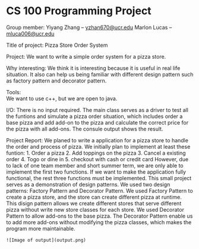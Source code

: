 # CS 100 Programming Project
Group member:
Yiyang Zhang – yzhan670@ucr.edu
Marlon Lucas – mluca006@ucr.edu

Title of project:
Pizza Store Order System

Project:
	We want to write a simple order system for a pizza store. 

Why interesting:
	We think it is interesting because it is useful in real life situation. It also can help us being familiar with different design pattern such as factory pattern and decorator pattern.

Tools:    
  We want to use c++, but we are open to java.

I/O:
There is no input required. The main class serves as a driver to test all the funtions and simulate a pizza order situation, which includes order a base pizza and add add-on to the pizza and calculate the correct price for the pizza with all add-ons. The consule output shows the result.


Project Report:
	We planed to write a application for a pizza store to handle the order and process of pizza. We initially plan to implement at least these funtion: 
		1. Order a pizza
		2. Add toppings on the pizza
		3. Cancel a existing order
		4. Togo or dine in
		5. checkout with cash or credit card
     However, due to lack of one team member and short summer term, we are only able to implement the first two functions. If we want to make the application fully functional,          the rest three functions must be implemented. This small project serves as a demonstration of design patterns.
	We used two design patterns: Factory Pattern and Decorator Pattern. We used Factory Pattern to create a pizza store, and the store can create different pizza at runtime.  	This disign pattern allows we create different stores that serve different pizza without write new store classes for each store. We used Decorator Pattern to allow add-ons to 	    the base pizza. The Decorator Pattern enable us to add more add-ons without modifying the pizza classes, which makes the program more maintainable. 
	
	![Image of output](output.png)

